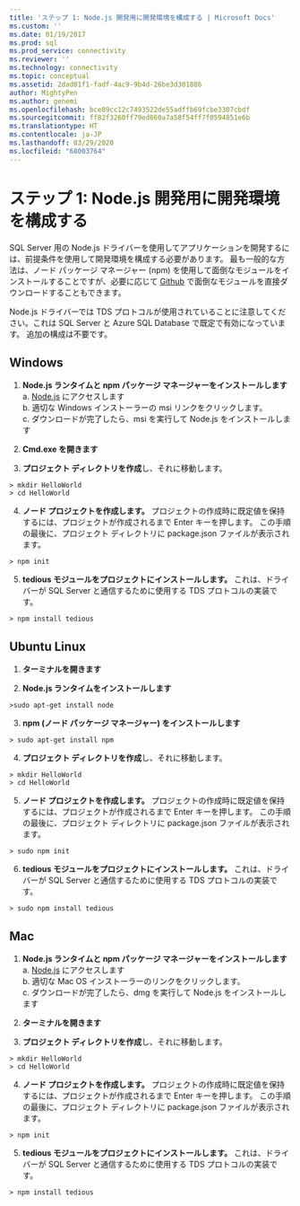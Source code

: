 ```yaml
---
title: 'ステップ 1: Node.js 開発用に開発環境を構成する | Microsoft Docs'
ms.custom: ''
ms.date: 01/19/2017
ms.prod: sql
ms.prod_service: connectivity
ms.reviewer: ''
ms.technology: connectivity
ms.topic: conceptual
ms.assetid: 2dad01f1-fadf-4ac9-9b4d-26be3d301886
author: MightyPen
ms.author: genemi
ms.openlocfilehash: bce89cc12c7493522de55adffb69fcbe3307cbdf
ms.sourcegitcommit: ff82f3260ff79ed860a7a58f54ff7f0594851e6b
ms.translationtype: HT
ms.contentlocale: ja-JP
ms.lasthandoff: 03/29/2020
ms.locfileid: "68003764"
---
```

# <a name="step-1--configure-development-environment-for-nodejs-development"></a>ステップ 1: Node.js 開発用に開発環境を構成する
SQL Server 用の Node.js ドライバーを使用してアプリケーションを開発するには、前提条件を使用して開発環境を構成する必要があります。  最も一般的な方法は、ノード パッケージ マネージャー (npm) を使用して面倒なモジュールをインストールすることですが、必要に応じて [Github](https://github.com/pekim/tedious) で面倒なモジュールを直接ダウンロードすることもできます。  
  
Node.js ドライバーでは TDS プロトコルが使用されていることに注意してください。これは SQL Server と Azure SQL Database で既定で有効になっています。  追加の構成は不要です。  
  
## <a name="windows"></a>Windows  
  
1. **Node.js ランタイムと npm パッケージ マネージャーをインストールします**  
a. [Node.js](https://nodejs.org/en/download/) にアクセスします  
b. 適切な Windows インストーラーの msi リンクをクリックします。   
c. ダウンロードが完了したら、msi を実行して Node.js をインストールします  
  
2. **Cmd.exe を開きます**  
  
3. **プロジェクト ディレクトリを作成**し、それに移動します。    
```  
> mkdir HelloWorld  
> cd HelloWorld  
```  
4. **ノード プロジェクトを作成します。**  プロジェクトの作成時に既定値を保持するには、プロジェクトが作成されるまで Enter キーを押します。 この手順の最後に、プロジェクト ディレクトリに package.json ファイルが表示されます。  
```  
> npm init  
```  
  
5. **tedious モジュールをプロジェクトにインストールします。**  これは、ドライバーが SQL Server と通信するために使用する TDS プロトコルの実装です。  
```  
> npm install tedious  
```  
  
## <a name="ubuntu-linux"></a>Ubuntu Linux  
  
1.  **ターミナルを開きます**  
  
2. **Node.js ランタイムをインストールします**  
```  
>sudo apt-get install node  
```  
3. **npm (ノード パッケージ マネージャー) をインストールします**  
```  
> sudo apt-get install npm  
```  
4. **プロジェクト ディレクトリを作成**し、それに移動します。    
```  
> mkdir HelloWorld  
> cd HelloWorld  
```  
  
5. **ノード プロジェクトを作成します。**  プロジェクトの作成時に既定値を保持するには、プロジェクトが作成されるまで Enter キーを押します。 この手順の最後に、プロジェクト ディレクトリに package.json ファイルが表示されます。  
```  
> sudo npm init  
```  
  
6. **tedious モジュールをプロジェクトにインストールします。**  これは、ドライバーが SQL Server と通信するために使用する TDS プロトコルの実装です。  
```  
> sudo npm install tedious  
```  
  
## <a name="mac"></a>Mac  
  
1. **Node.js ランタイムと npm パッケージ マネージャーをインストールします**  
a. [Node.js](https://nodejs.org/en/download/) にアクセスします  
b. 適切な Mac OS インストーラーのリンクをクリックします。  
c. ダウンロードが完了したら、dmg を実行して Node.js をインストールします  
  
2. **ターミナルを開きます**  
  
3. **プロジェクト ディレクトリを作成**し、それに移動します。    
```  
> mkdir HelloWorld  
> cd HelloWorld  
```  
  
4. **ノード プロジェクトを作成します。**  プロジェクトの作成時に既定値を保持するには、プロジェクトが作成されるまで Enter キーを押します。 この手順の最後に、プロジェクト ディレクトリに package.json ファイルが表示されます。  
```  
> npm init  
```  
  
5. **tedious モジュールをプロジェクトにインストールします。**  これは、ドライバーが SQL Server と通信するために使用する TDS プロトコルの実装です。  
```  
> npm install tedious  
```  
  
